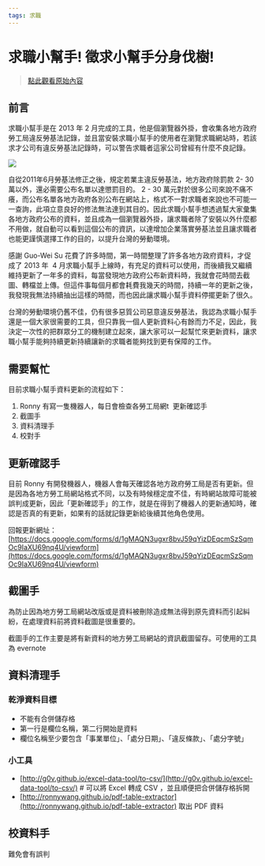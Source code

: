 ```yaml
---
tags: 求職
---
```


# 求職小幫手! 徵求小幫手分身伐樹!

> [點此觀看原始內容](https://g0v.hackpad.tw/HvwTqmWua3p)


## 前言

求職小幫手是在 2013 年 2 月完成的工具，他是個瀏覽器外掛，會收集各地方政府勞工局違反勞基法記錄，並且當安裝求職小幫手的使用者在瀏覽求職網站時，若該求才公司有違反勞基法記錄時，可以警告求職者這家公司曾經有什麼不良記錄。

![](https://g0vhackmd.blob.core.windows.net/g0v-hackmd-images/upload_b1321b6273fd4590cb3410241720e76c)

自從2011年6月勞基法修正之後，規定若業主違反勞基法，地方政府除罰款 2- 30萬以外，還必需要公布名單以達懲罰目的。 2 - 30 萬元對於很多公司來說不痛不癢，而公布名單各地方政府各別公布在網站上，格式不一對求職者來說也不可能一一查詢，此項立意良好的修法無法達到其目的。因此求職小幫手想透過幫大家彙集各地方政府公布的資料，並且成為一個瀏覽器外掛，讓求職者除了安裝以外什麼都不用做，就自動可以看到這個公布的資訊，以達增加企業落實勞基法並且讓求職者也能更謹慎選擇工作的目的，以提升台灣的勞動環境。

感謝 Guo-Wei Su 花費了許多時間，第一時間整理了許多各地方政府資料，才促成了 2013 年  4 月求職小幫手上線時，有充足的資料可以使用，而後續我又繼續維持更新了一年多的資料，每當發現地方政府公布新資料時，我就會花時間去截圖、轉檔並上傳。但這件事每個月都會耗費我幾天的時間，持續一年的更新之後，我發現我無法持續抽出這樣的時間，而也因此讓求職小幫手資料停擺更新了很久。

台灣的勞動環境仍舊不佳，仍有很多惡質公司惡意違反勞基法，我認為求職小幫手還是一個大家很需要的工具，但只靠我一個人更新資料心有餘而力不足，因此，我決定一次性的把群眾分工的機制建立起來，讓大家可以一起幫忙來更新資料，讓求職小幫手能夠持續更新持續讓新的求職者能夠找到更有保障的工作。

## 需要幫忙

目前求職小幫手資料更新的流程如下：
1.  Ronny 有寫一隻機器人，每日會檢查各勞工局網t
 更新確認手
1.  截圖手
2.  資料清理手
3.  校對手

## 更新確認手

目前 Ronny 有開發機器人，機器人會每天確認各地方政府勞工局是否有更新。但是因為各地方勞工局網站格式不同，以及有時候穩定度不佳，有時網站故障可能被誤判成更新，因此「更新確認手」的工作，就是在得到了機器人的更新通知時，確認是否真的有更新，如果有的話就記錄更新給後續其他角色使用。

回報更新網址：[https://docs.google.com/forms/d/1gMAQN3ugxr8bvJ59qYizDEqcmSzSqmOc9IaXU69nq4U/viewform](https://docs.google.com/forms/d/1gMAQN3ugxr8bvJ59qYizDEqcmSzSqmOc9IaXU69nq4U/viewform)

## 截圖手

為防止因為地方勞工局網站改版或是資料被刪除造成無法得到原先資料而引起糾紛，在處理資料前將資料截圖是很重要的。

截圖手的工作主要是將有新資料的地方勞工局網站的資訊截圖留存。可使用的工具為 evernote

## 資料清理手

### 乾淨資料目標

- 不能有合併儲存格
- 第一行是欄位名稱，第二行開始是資料
- 欄位名稱至少要包含「事業單位」、「處分日期」、「違反條款」、「處分字號」

### 小工具

- [http://g0v.github.io/excel-data-tool/to-csv/](http://g0v.github.io/excel-data-tool/to-csv/) # 可以將 Excel 轉成 CSV ，並且順便把合併儲存格拆開
- [http://ronnywang.github.io/pdf-table-extractor](http://ronnywang.github.io/pdf-table-extractor) 取出 PDF 資料

## 校資料手

難免會有誤判

